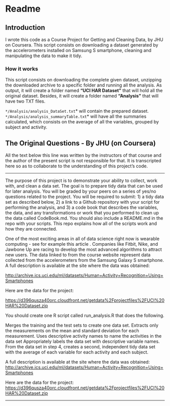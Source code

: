 Readme
================

## Introduction

I wrote this code as a Course Project for Getting and Cleaning Data, by
JHU on Coursera. This script consists on downloading a dataset generated
by the accelerometers installed on Samsung S smartphone, cleaning and
manipulating the data to make it tidy.

### How it works

This script consists on downloading the complete given dataset,
unzipping the downloaded archive to a specific folder and running all
the analysis. As output, it will create a folder named **“UCI HAR
Dataset”** that will hold all the original dataset. Besides, it will
create a folder named **“Analysis”** that will have two TXT files.

`*/Analysis/analysis_DataSet.txt`\* will contain the prepared dataset.  
`*/Analysis/analysis_summaryTable.txt`\* will have all the summaries
calculated, which consists on the average of all the variables, grouped
by subject and activity.

## The Original Questions - By JHU (on Coursera)

All the text below this line was written by the instructors of that
course and the author of the present script is not responsible for that.
It is transcripted here so as to collaborate to the understanding of
this project’s code.

-----

The purpose of this project is to demonstrate your ability to collect,
work with, and clean a data set. The goal is to prepare tidy data that
can be used for later analysis. You will be graded by your peers on a
series of yes/no questions related to the project. You will be required
to submit: 1) a tidy data set as described below, 2) a link to a Github
repository with your script for performing the analysis, and 3) a code
book that describes the variables, the data, and any transformations or
work that you performed to clean up the data called CodeBook.md. You
should also include a README.md in the repo with your scripts. This repo
explains how all of the scripts work and how they are connected.

One of the most exciting areas in all of data science right now is
wearable computing - see for example this article . Companies like
Fitbit, Nike, and Jawbone Up are racing to develop the most advanced
algorithms to attract new users. The data linked to from the course
website represent data collected from the accelerometers from the
Samsung Galaxy S smartphone. A full description is available at the site
where the data was
obtained:

<http://archive.ics.uci.edu/ml/datasets/Human+Activity+Recognition+Using+Smartphones>

Here are the data for the
project:

<https://d396qusza40orc.cloudfront.net/getdata%2Fprojectfiles%2FUCI%20HAR%20Dataset.zip>

You should create one R script called run\_analysis.R that does the
following.

Merges the training and the test sets to create one data set. Extracts
only the measurements on the mean and standard deviation for each
measurement. Uses descriptive activity names to name the activities in
the data set Appropriately labels the data set with descriptive variable
names. From the data set in step 4, creates a second, independent tidy
data set with the average of each variable for each activity and each
subject.

A full description is available at the site where the data was obtained:
<http://archive.ics.uci.edu/ml/datasets/Human+Activity+Recognition+Using+Smartphones>

Here are the data for the project:
<https://d396qusza40orc.cloudfront.net/getdata%2Fprojectfiles%2FUCI%20HAR%20Dataset.zip>

-----